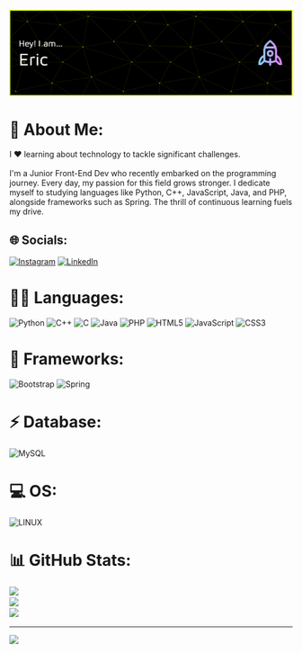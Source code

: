 ![Header](./header.png)
# 💫 About Me:
I ❤️ learning about technology to tackle significant challenges.<br><br>I'm a Junior Front-End Dev who recently embarked on the programming journey. Every day, my passion for this field grows stronger. I dedicate myself to studying languages like Python, C++, JavaScript, Java, and PHP, alongside frameworks such as Spring. The thrill of continuous learning fuels my drive.


## 🌐 Socials:
[![Instagram](https://img.shields.io/badge/Instagram-%23E4405F.svg?logo=Instagram&logoColor=white)](https://instagram.com/eric.peneres_15) [![LinkedIn](https://img.shields.io/badge/LinkedIn-%230077B5.svg?logo=linkedin&logoColor=white)](https://br.linkedin.com/in/eric-peneres-carneiro-038b98206) 

# 👩‍💻 Languages:
![Python](https://img.shields.io/badge/python-3670A0?style=for-the-badge&logo=python&logoColor=ffdd54)
![C++](https://img.shields.io/badge/c++-%2300599C.svg?style=for-the-badge&logo=c%2B%2B&logoColor=white)
![C](https://img.shields.io/badge/c-%2300599C.svg?style=for-the-badge&logo=c&logoColor=white)
![Java](https://img.shields.io/badge/java-%23ED8B00.svg?style=for-the-badge&logo=java&logoColor=white)
![PHP](https://img.shields.io/badge/php-%23777BB4.svg?style=for-the-badge&logo=php&logoColor=white)
![HTML5](https://img.shields.io/badge/html5-%23E34F26.svg?style=for-the-badge&logo=html5&logoColor=white)
![JavaScript](https://img.shields.io/badge/javascript-%23323330.svg?style=for-the-badge&logo=javascript&logoColor=%23F7DF1E)
![CSS3](https://img.shields.io/badge/css3-%231572B6.svg?style=for-the-badge&logo=css3&logoColor=white)

# 🚀 Frameworks:
![Bootstrap](https://img.shields.io/badge/bootstrap-%23563D7C.svg?style=for-the-badge&logo=bootstrap&logoColor=white)
![Spring](https://img.shields.io/badge/spring-%236DB33F.svg?style=for-the-badge&logo=spring&logoColor=white)

# ⚡ Database:
![MySQL](https://img.shields.io/badge/mysql-%2300f.svg?style=for-the-badge&logo=mysql&logoColor=white)

# 💻 OS:
![LINUX](https://img.shields.io/badge/Linux-FCC624?style=for-the-badge&logo=linux&logoColor=black)

# 📊 GitHub Stats:
![](https://github-readme-stats.vercel.app/api?username=EricW900&theme=merko&hide_border=false&include_all_commits=false&count_private=false)<br/>
![](https://github-readme-streak-stats.herokuapp.com/?user=EricW900&theme=merko&hide_border=false)<br/>
![](https://github-readme-stats.vercel.app/api/top-langs/?username=EricW900&theme=merko&hide_border=false&include_all_commits=false&count_private=false&layout=compact)

---
[![](https://visitcount.itsvg.in/api?id=EricW900&icon=0&color=1)](https://visitcount.itsvg.in)

<!-- Proudly created with GPRM ( https://gprm.itsvg.in ) -->
